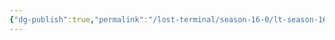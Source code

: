 ```yaml
---
{"dg-publish":true,"permalink":"/lost-terminal/season-16-0/lt-season-16-0/","tags":["project/lt"],"noteIcon":"","created":"2025-02-23T16:18","updated":"2025-04-05T16:19"}
---
```



 